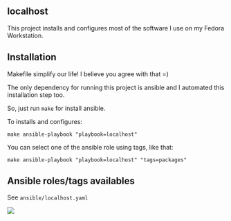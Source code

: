 localhost
---

This project installs and configures most of the software I use on my Fedora Workstation.

## Installation

Makefile simplify our life! I believe you agree with that =)

The only dependency for running this project is ansible and I automated this installation step too.

So, just run `make` for install ansible.

To installs and configures:

```shell
make ansible-playbook "playbook=localhost"
```

You can select one of the ansible role using tags, like that:

```shell
make ansible-playbook "playbook=localhost" "tags=packages"
```

## Ansible roles/tags availables

See `ansible/localhost.yaml`

![](https://raw.githubusercontent.com/lborguetti/localhost/master/assets/localhost.jpg)
